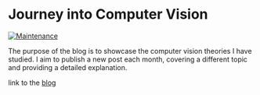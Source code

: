 # Journey into Computer Vision

[![Maintenance](https://img.shields.io/badge/Maintained%3F-yes-green.svg)](https://GitHub.com/Naereen/StrapDown.js/graphs/commit-activity)

The purpose of the blog is to showcase the computer vision theories I have studied. I aim to publish a new post each month, covering a different topic and providing a detailed explanation.

link to the [blog](https://marcosalvalaggio.github.io/computer-vision-blog/)
